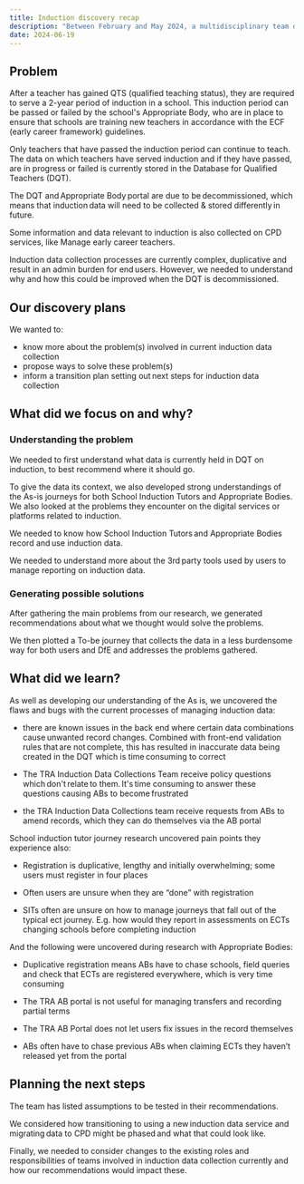 ```yaml
---
title: Induction discovery recap
description: "Between February and May 2024, a multidisciplinary team did a discovery to explore the problems and possible solutions for users in the induction data collection journey. "
date: 2024-06-19
---
```


## Problem 

After a teacher has gained QTS (qualified teaching status), they are required to serve a 2-year period of induction in a school. This induction period can be passed or failed by the school's Appropriate Body, who are in place to ensure that schools are training new teachers in accordance with the ECF (early career framework) guidelines.  

Only teachers that have passed the induction period can continue to teach. The data on which teachers have served induction and if they have passed, are in progress or failed is currently stored in the Database for Qualified Teachers (DQT).

The DQT and Appropriate Body portal are due to be decommissioned, which means that induction data will need to be collected & stored differently in future. 

Some information and data relevant to induction is also collected on CPD services, like Manage early career teachers. 

Induction data collection processes are currently complex, duplicative and result in an admin burden for end users. However, we needed to understand why and how this could be improved when the DQT is decommissioned. 

## Our discovery plans
We wanted to:
* know more about the problem(s)​ involved in current induction data collection  
* propose ways to solve these problem(s)​ 
* inform a transition plan setting out next steps​ for induction data collection

## What did we focus on and why? 

### Understanding the problem 

We needed to first understand what data is currently held in DQT on induction, to best recommend where it should go.

To give the data its context, we also developed strong understandings of the As-is journeys for both School Induction Tutors and Appropriate Bodies. We also looked at the problems they encounter on the digital services or platforms related to induction. 

We needed to know how School Induction Tutors and Appropriate Bodies record and use induction data.  

We needed to understand more about the 3rd party tools used by users to manage reporting on induction data. 

### Generating possible solutions  

After gathering the main problems from our research, we generated recommendations about what we thought would solve the problems.  

We then plotted a To-be journey that collects the data in a less burdensome way for both users and DfE and addresses the problems gathered. 

## What did we learn? 

As well as developing our understanding of the As is, we uncovered the flaws and bugs with the current processes of managing induction data: 

* there are known issues in the back end where certain data combinations cause unwanted record changes. Combined with front-end validation rules that are not complete, this has resulted in inaccurate data being created in the DQT which is time consuming to correct

* The TRA Induction Data Collections Team receive policy questions which don't relate to them. It's time consuming to answer these questions causing ABs to become frustrated

* the TRA Induction Data Collections team receive requests from ABs to amend records, which they can do themselves via the AB portal
  
School induction tutor journey research uncovered pain points they experience also: 

* Registration is duplicative, lengthy and initially overwhelming; some users must register in four places​ 

* Often users are unsure when they are “done” with registration​ 

* SITs often are unsure on how to manage journeys that fall out of the typical ect journey. E.g. how would they report in assessments on ECTs changing schools before completing induction 

And the following were uncovered during research with Appropriate Bodies: 

* Duplicative registration means ABs have to chase schools, field queries and check that ECTs are registered everywhere, which is very time consuming​
  
* The TRA AB portal is not useful for managing transfers and recording partial terms​

* The TRA AB Portal does not let users fix issues in the record themselves​​

* ABs often have to chase previous ABs when claiming ECTs they haven’t released yet from the portal 

## Planning the next steps  

The team has listed assumptions to be tested in their recommendations. 

We considered how transitioning to using a new induction data service and migrating data to CPD might be phased and what that could look like. 

Finally, we needed to consider changes to the existing roles and responsibilities of teams involved in induction data collection currently and how our recommendations would impact these. 

